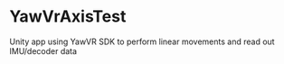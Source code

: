 # YawVrAxisTest
Unity app using YawVR SDK to perform linear movements and read out IMU/decoder data
